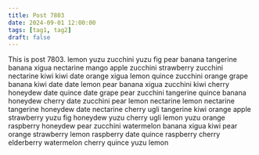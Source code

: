 ```yaml
---
title: Post 7803
date: 2024-09-01 12:00:00
tags: [tag1, tag2]
draft: false
---
```

This is post 7803.
lemon
yuzu
zucchini
yuzu
fig
pear
banana
tangerine
banana
xigua
nectarine
mango
apple
zucchini
strawberry
zucchini
nectarine
kiwi
kiwi
date
orange
xigua
lemon
quince
zucchini
orange
grape
banana
kiwi
date
date
lemon
pear
banana
xigua
zucchini
kiwi
cherry
honeydew
date
quince
date
grape
pear
zucchini
tangerine
quince
banana
honeydew
cherry
date
zucchini
pear
lemon
nectarine
lemon
nectarine
tangerine
honeydew
date
nectarine
cherry
ugli
tangerine
kiwi
orange
apple
strawberry
yuzu
fig
honeydew
yuzu
cherry
ugli
lemon
yuzu
orange
raspberry
honeydew
pear
zucchini
watermelon
banana
xigua
kiwi
pear
orange
strawberry
lemon
raspberry
date
quince
raspberry
cherry
elderberry
watermelon
cherry
quince
yuzu
lemon

